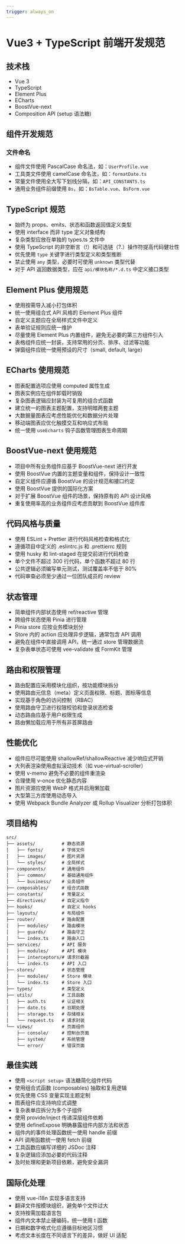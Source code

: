 ```yaml
---
trigger: always_on
---
```


# Vue3 + TypeScript 前端开发规范

## 技术栈

- Vue 3
- TypeScript
- Element Plus
- ECharts
- BoostVue-next
- Composition API (setup 语法糖)

## 组件开发规范

### 文件命名

- 组件文件使用 PascalCase 命名法，如：`UserProfile.vue`
- 工具类文件使用 camelCase 命名法，如：`formatDate.ts`
- 常量文件使用全大写下划线分隔，如：`API_CONSTANTS.ts`
- 通用业务组件前缀使用 `Bs`，如：`BsTable.vue`、`BsForm.vue`

## TypeScript 规范

- 始终为 props、emits、状态和函数返回值定义类型
- 使用 interface 而非 type 定义对象结构
- 复杂类型应放在单独的 types.ts 文件中
- 使用 TypeScript 的非空断言（!）和可选链（?.）操作符提高代码健壮性
- 优先使用 `type` 关键字进行类型定义和类型推断
- 禁止使用 `any` 类型，必要时可使用 `unknown` 类型代替
- 对于 API 返回数据类型，应在 `api/模块名称/*.d.ts` 中定义接口类型

## Element Plus 使用规范

- 使用按需导入减小打包体积
- 统一使用组合式 API 风格的 Element Plus 组件
- 自定义主题应在全局样式文件中定义
- 表单验证规则应统一维护
- 尽量使用 Element Plus 内置组件，避免无必要的第三方组件引入
- 表格组件应统一封装，支持常用的分页、排序、过滤等功能
- 弹窗组件应统一使用预设的尺寸（small, default, large）

## ECharts 使用规范

- 图表配置选项应使用 computed 属性生成
- 图表实例应在组件卸载时销毁
- 复杂图表逻辑应封装为可复用的组合式函数
- 建立统一的图表主题配置，支持明暗两套主题
- 大数据量图表应考虑性能优化和数据分片处理
- 移动端图表应优化触摸交互和响应式布局
- 统一使用 `useEcharts` 钩子函数管理图表生命周期

## BoostVue-next 使用规范

- 项目中所有业务组件应基于 BoostVue-next 进行开发
- 使用 BoostVue 内置的主题变量和组件，保持设计一致性
- 自定义组件应遵循 BoostVue 的设计规范和接口约定
- 使用 BoostVue 提供的国际化方案
- 对于扩展 BoostVue 组件的场景，保持原有的 API 设计风格
- 重复使用率高的业务组件应考虑贡献到 BoostVue 组件库

## 代码风格与质量

- 使用 ESLint + Prettier 进行代码风格检查和格式化
- 遵循项目中定义的 .eslintrc.js 和 .prettierrc 规则
- 使用 husky 和 lint-staged 在提交前进行代码检查
- 单个文件不超过 300 行代码，单个函数不超过 80 行
- 公共逻辑必须编写单元测试，测试覆盖率不低于 80%
- 代码审查必须至少通过一位团队成员的 review

## 状态管理

- 简单组件内部状态使用 ref/reactive 管理
- 跨组件状态使用 Pinia 进行管理
- Pinia store 应按业务模块划分
- Store 内的 action 应处理异步逻辑，通常包含 API 调用
- 避免在组件中直接调用 API，统一通过 store 管理数据流
- 复杂表单状态可使用 vee-validate 或 FormKit 管理

## 路由和权限管理

- 路由配置应采用模块化组织，按功能模块拆分
- 使用路由元信息（meta）定义页面权限、标题、图标等信息
- 实现基于角色的访问控制（RBAC）
- 使用路由守卫进行权限校验和登录状态检查
- 动态路由应基于用户权限生成
- 路由懒加载应用于所有非首屏路由

## 性能优化

- 组件应尽可能使用 shallowRef/shallowReactive 减少响应式开销
- 大列表渲染使用虚拟滚动技术（如 vue-virtual-scroller）
- 使用 v-memo 避免不必要的组件重渲染
- 合理使用 v-once 优化静态内容
- 图片资源应使用 WebP 格式并启用懒加载
- 大型第三方库使用动态导入
- 使用 Webpack Bundle Analyzer 或 Rollup Visualizer 分析打包体积

## 项目结构

```
src/
├── assets/          # 静态资源
│   ├── fonts/       # 字体文件
│   ├── images/      # 图片资源
│   └── styles/      # 全局样式
├── components/      # 通用组件
│   ├── common/      # 基础通用组件
│   └── business/    # 业务组件
├── composables/     # 组合式函数
├── constants/       # 常量定义
├── directives/      # 自定义指令
├── hooks/           # 自定义 hooks
├── layouts/         # 布局组件
├── router/          # 路由配置
│   ├── modules/     # 路由模块
│   ├── guards/      # 路由守卫
│   └── index.ts     # 路由入口
├── services/        # API 服务
│   ├── modules/     # API 模块
│   ├── interceptors/# 请求拦截器
│   └── index.ts     # API 入口
├── stores/          # 状态管理
│   ├── modules/     # Store 模块
│   └── index.ts     # Store 入口
├── types/           # 类型定义
├── utils/           # 工具函数
│   ├── auth.ts      # 认证相关
│   ├── date.ts      # 日期处理
│   ├── storage.ts   # 存储相关
│   └── request.ts   # 请求封装
└── views/           # 页面组件
    ├── console/     # 控制台页面
    ├── system/      # 系统管理
    └── error/       # 错误页面
```

## 最佳实践

- 使用 `<script setup>` 语法糖简化组件代码
- 使用组合式函数 (composables) 抽取和复用逻辑
- 优先使用 CSS 变量实现主题定制
- 图表组件应支持响应式调整
- 复杂表单应拆分为多个子组件
- 使用 provide/inject 传递深层组件依赖
- 使用 defineExpose 明确暴露组件内部方法和状态
- 组件内的事件处理函数统一使用 handle 前缀
- API 调用函数统一使用 fetch 前缀
- 工具函数应编写详细的 JSDoc 注释
- 复杂逻辑应添加必要的代码注释
- 及时处理和更新项目依赖，避免安全漏洞

## 国际化处理

- 使用 vue-i18n 实现多语言支持
- 翻译文件按模块组织，避免单个文件过大
- 支持按需加载语言包
- 组件内文本禁止硬编码，统一使用 t 函数
- 日期和数字格式化应遵循目标地区习惯
- 考虑文本长度在不同语言下的差异，做好 UI 适配